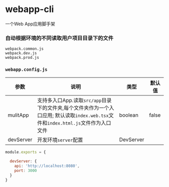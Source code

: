 # webapp-cli

一个Web App应用脚手架

### 自动根据环境的不同读取用户项目目录下的文件
```
webpack.common.js
webpack.dev.js
webpack.prod.js
```

### `webapp.config.js`

| 参数	 | 说明 | 类型 | 默认值 |
| -------- | -------- | -------- | -------- |
| mulitApp | 支持多入口App.读取`src/app`目录下的文件夹,每个文件夹作为一个入口应用; 默认读取`index.web.tsx`文件和`index.html.js`文件作为入口文件 |boolean | false|
| devServer | 开发环境`server`配置 | DevServer | |

```javascript
module.exports = {
  
  devServer: {
    api: 'http://localhost:8080',
    port: 3000
  }
}
```
